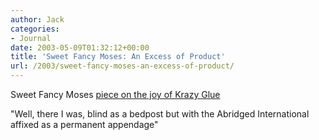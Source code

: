 ```yaml
---
author: Jack
categories:
- Journal
date: 2003-05-09T01:32:12+00:00
title: 'Sweet Fancy Moses: An Excess of Product'
url: /2003/sweet-fancy-moses-an-excess-of-product/
---
```


Sweet Fancy Moses [piece on the joy of Krazy Glue][1]

"Well, there I was, blind as a bedpost but with the Abridged International affixed as a permanent appendage"

 [1]: http://www.sweetfancymoses.com/amati_excess.htm